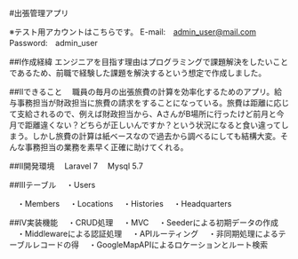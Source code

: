 #出張管理アプリ

※テスト用アカウントはこちらです。
E-mail:　admin_user@mail.com
Password:　admin_user


##Ⅰ作成経緯
エンジニアを目指す理由はプログラミングで課題解決をしたいことであるため、前職で経験した課題を解決するという想定で作成しました。

##Ⅱできること
　職員の毎月の出張旅費の計算を効率化するためのアプリ。給与事務担当が財政担当に旅費の請求をすることになっている。旅費は距離に応じて支給されるので、例えば財政担当から、AさんがB場所に行ったけど前月と今月で距離違くない？どちらが正しいんですか？という状況になると食い違ってしまう。しかし旅費の計算は紙ベースなので過去から調べるにしても結構大変。そんな事務担当の業務を素早く正確に助けてくれる。

##Ⅱ開発環境
　Laravel 7
　Mysql 5.7

##Ⅲテーブル
　・Users

　・Members
　・Locations
　・Histories
　・Headquarters

##Ⅳ実装機能
　・CRUD処理
　・MVC
　・Seederによる初期データの作成
　・Middlewareによる認証処理
　・APIルーティング
　・非同期処理によるテーブルレコードの得
　・GoogleMapAPIによるロケーションとルート検索

